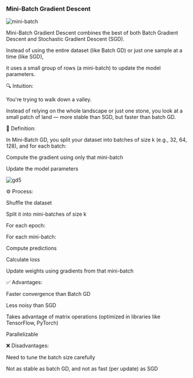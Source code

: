 ### Mini-Batch Gradient Descent

![mini-batch](https://github.com/user-attachments/assets/0d86d83f-61b7-498f-a0ff-123d9033cbea)


Mini-Batch Gradient Descent combines the best of both Batch Gradient Descent and Stochastic Gradient Descent (SGD). 

Instead of using the entire dataset (like Batch GD) or just one sample at a time (like SGD), 

it uses a small group of rows (a mini-batch) to update the model parameters.


🔍 Intuition:

You're trying to walk down a valley. 

Instead of relying on the whole landscape or just one stone, you look at a small patch of land — more stable than SGD, 
but faster than batch GD.


📘 Definition:

In Mini-Batch GD, you split your dataset into batches of size k (e.g., 32, 64, 128), and for each batch:

Compute the gradient using only that mini-batch

Update the model parameters

![gd5](https://github.com/user-attachments/assets/6bae3e34-f82e-437d-8aea-3bd6dce764a6)


⚙️ Process:

Shuffle the dataset

Split it into mini-batches of size k

For each epoch:

For each mini-batch:

Compute predictions

Calculate loss

Update weights using gradients from that mini-batch

✅ Advantages:

Faster convergence than Batch GD

Less noisy than SGD

Takes advantage of matrix operations (optimized in libraries like TensorFlow, PyTorch)

Parallelizable

❌ Disadvantages:

Need to tune the batch size carefully

Not as stable as batch GD, and not as fast (per update) as SGD

